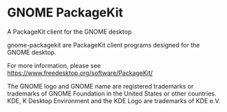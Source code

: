 # GNOME PackageKit
A PackageKit client for the GNOME desktop

gnome-packagekit are PackageKit client programs designed for the GNOME desktop.

For more information, please see https://www.freedesktop.org/software/PackageKit/

The GNOME logo and GNOME name are registered trademarks or trademarks of
GNOME Foundation in the United States or other countries.
KDE, K Desktop Environment and the KDE Logo are trademarks of KDE e.V.
